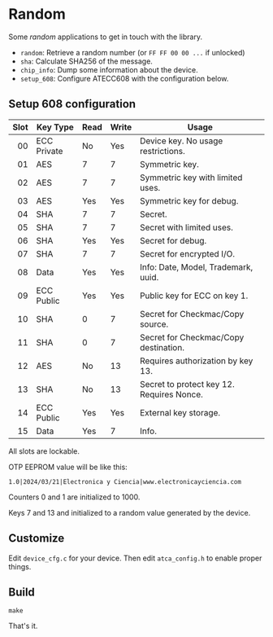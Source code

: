 # Random

Some *random* applications to get in touch with the library.

- `random`: Retrieve a random number (or `FF FF 00 00 ...` if unlocked)
- `sha`: Calculate SHA256 of the message.
- `chip_info`: Dump some information about the device.
- `setup_608`: Configure ATECC608 with the configuration below.

## Setup 608 configuration

Slot | Key Type    | Read | Write | Usage
----:|-------------|------|-------|-------------
  00 | ECC Private | No   | Yes   | Device key. No usage restrictions.
  01 | AES         | 7    | 7     | Symmetric key.
  02 | AES         | 7    | 7     | Symmetric key with limited uses.
  03 | AES         | Yes  | Yes   | Symmetric key for debug.
  04 | SHA         | 7    | 7     | Secret.
  05 | SHA         | 7    | 7     | Secret with limited uses.
  06 | SHA         | Yes  | Yes   | Secret for debug.
  07 | SHA         | 7    | 7     | Secret for encrypted I/O.
  08 | Data        | Yes  | Yes   | Info: Date, Model, Trademark, uuid.
  09 | ECC Public  | Yes  | Yes   | Public key for ECC on key 1.
  10 | SHA         | 0    | 7     | Secret for Checkmac/Copy source.
  11 | SHA         | 0    | 7     | Secret for Checkmac/Copy destination.
  12 | AES         | No   | 13    | Requires authorization by key 13.
  13 | SHA         | No   | 13    | Secret to protect key 12. Requires Nonce.
  14 | ECC Public  | Yes  | Yes   | External key storage.
  15 | Data        | Yes  | 7     | Info.


All slots are lockable.

OTP EEPROM value will be like this:
```
1.0|2024/03/21|Electronica y Ciencia|www.electronicayciencia.com
```

Counters 0 and 1 are initialized to 1000.

Keys 7 and 13 and initialized to a random value generated by the device.


## Customize

Edit `device_cfg.c` for your device. Then edit `atca_config.h` to enable proper
things.

## Build

`make`

That's it.

